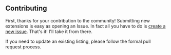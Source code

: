 ## Contributing

First, thanks for your contribution to the community! Submitting new extensions is easy as opening an Issue. In fact all you have to do is 
[create a new issue](https://github.com/stefanbuck/awesome-browser-extensions-for-github/issues/new?assignees=&labels=submit&template=submit-extension.yml&title=Submit+new+extension). That's it! I'll take it from there. 

If you need to update an existing listing, please follow the formal pull request process.
